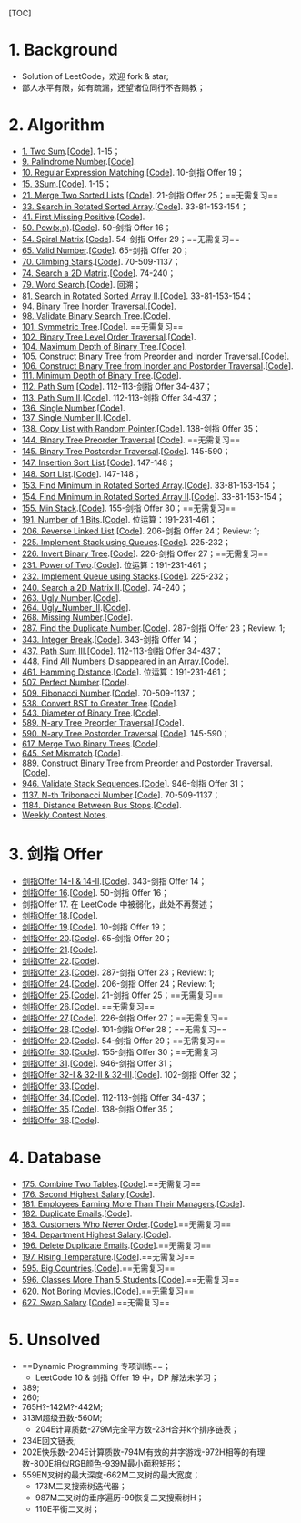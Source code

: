 [TOC]

# 1. Background

- Solution of LeetCode，欢迎 fork & star;
- 鄙人水平有限，如有疏漏，还望诸位同行不吝赐教；

# 2. Algorithm

- [1. Two Sum](./Algorithms/1.Two_Sum/note.md).[[Code](./Algorithms/1.Two_Sum/Solution.java)]. 1-15；
- [9. Palindrome Number](./Algorithms/9.Palindrome_Number/note.md).[[Code](./Algorithms/9.Palindrome_Number/Solution.java)].
- [10. Regular Expression Matching](./Algorithms/10.Regular_Expression_Matching/note.md).[[Code](./Algorithms/10.Regular_Expression_Matching/Solution.java)]. 10-剑指 Offer 19；
- [15. 3Sum](./Algorithms/15.3Sum/note.md).[[Code](./Algorithms/15.3Sum/Solution.java)]. 1-15；
- [21. Merge Two Sorted Lists](./Algorithms/21.Merge_Two_Sorted_Lists/note.md).[[Code](./Algorithms/21.Merge_Two_Sorted_Lists/Solution.java)]. 21-剑指 Offer 25；==无需复习==
- [33. Search in Rotated Sorted Array](./Algorithms/33.Search_in_Rotated_Sorted_Array/note.md).[[Code](./Algorithms/33.Search_in_Rotated_Sorted_Array/Solution.java)]. 33-81-153-154；
- [41. First Missing Positive](./Algorithms/41.First_Missing_Positive/note.md).[[Code](./Algorithms/41.First_Missing_Positive/Solution.java)].
- [50. Pow(x,n)](./Algorithms/50.Pow(x,n)/note.md).[[Code](./Algorithms/50.Pow(x,n)/Solution.java)]. 50-剑指 Offer 16；
- [54. Spiral Matrix](./Algorithms/54.Spiral_Matrix/note.md).[[Code](./Algorithms/54.Spiral_Matrix/Solution.java)]. 54-剑指 Offer 29；==无需复习==
- [65. Valid Number](./Algorithms/65.Valid_Number/note.md).[[Code](./Algorithms/65.Valid_Number/Solution.java)]. 65-剑指 Offer 20；
- [70. Climbing Stairs](./Algorithms/70.Climbing_Stairs/note.md).[[Code](./Algorithms/70.Climbing_Stairs/Solution.java)]. 70-509-1137；
- [74. Search a 2D Matrix](./Algorithms/74.Search_a_2D_Matrix/note.md).[[Code](./Algorithms/74.Search_a_2D_Matrix/Solution.java)]. 74-240；
- [79. Word Search](./Algorithms/79.Word_Search/note.md).[[Code](./Algorithms/79.Word_Search/Solution.java)]. 回溯；
- [81. Search in Rotated Sorted Array II](./Algorithms/81.Search_in_Rotated_Sorted_Array_II/note.md).[[Code](./Algorithms/81.Search_in_Rotated_Sorted_Array_II/Solution.java)]. 33-81-153-154；
- [94. Binary Tree Inorder Traversal](./Algorithms/94.Binary_Tree_Inorder_Traversal/note.md).[[Code](./Algorithms/94.Binary_Tree_Inorder_Traversal/Solution.java)].
- [98. Validate Binary Search Tree](./Algorithms/98.Validate_Binary_Search_Tree/note.md).[[Code](./Algorithms/98.Validate_Binary_Search_Tree/Solution.java)].
- [101. Symmetric Tree](./Algorithms/101.Symmetric_Tree/note.md).[[Code](./Algorithms/101.Symmetric_Tree/Solution.java)]. ==无需复习==
- [102. Binary Tree Level Order Traversal](./Algorithms/102.Binary_Tree_Level_Order_Traversal/note.md).[[Code](./Algorithms/102.Binary_Tree_Level_Order_Traversal/Solution.java)].
- [104. Maximum Depth of Binary Tree](./Algorithms/104.Maximum_Depth_of_Binary_Tree/note.md).[[Code](./Algorithms/104.Maximum_Depth_of_Binary_Tree/Solution.java)].
- [105. Construct Binary Tree from Preorder and Inorder Traversal](./Algorithms/105.Construct_Binary_Tree_from_Preorder_and_Inorder_Traversal/note.md).[[Code](./Algorithms/105.Construct_Binary_Tree_from_Preorder_and_Inorder_Traversal/Solution.java)].
- [106. Construct Binary Tree from Inorder and Postorder Traversal](./Algorithms/106.Construct_Binary_Tree_from_Inorder_and_Postorder_Traversal/note.md).[[Code](./Algorithms/106.Construct_Binary_Tree_from_Inorder_and_Postorder_Traversal/Solution.java)].
- [111. Minimum Depth of Binary Tree](./Algorithms/111.Minimum_Depth_of_Binary_Tree/note.md).[[Code](./Algorithms/111.Minimum_Depth_of_Binary_Tree/Solution.java)].
- [112. Path Sum](./Algorithms/112.Path_Sum/note.md).[[Code](./Algorithms/112.Path_Sum/Solution.java)]. 112-113-剑指 Offer 34-437；
- [113. Path Sum II](./Algorithms/113.Path_Sum_II/note.md).[[Code](./Algorithms/113.Path_Sum_II/Solution.java)]. 112-113-剑指 Offer 34-437；
- [136. Single Number](./Algorithms/136.Single_Number/note.md).[[Code](./Algorithms/136.Single_Number/Solution.java)].
- [137. Single Number II](./Algorithms/137.Single_Number_II/note.md).[[Code](./Algorithms/137.Single_Number_II/Solution.java)].
- [138. Copy List with Random Pointer](./Algorithms/138.Copy_List_with_Random_Pointer/note.md).[[Code](./Algorithms/138.Copy_List_with_Random_Pointer/Solution.java)]. 138-剑指 Offer 35；
- [144. Binary Tree Preorder Traversal](./Algorithms/144.Binary_Tree_Preorder_Traversal/note.md).[[Code](./Algorithms/144.Binary_Tree_Preorder_Traversal/Solution.java)]. ==无需复习==
- [145. Binary Tree Postorder Traversal](./Algorithms/145.Binary_Tree_Postorder_Traversal/note.md).[[Code](./Algorithms/145.Binary_Tree_Postorder_Traversal/Solution.java)]. 145-590；
- [147. Insertion Sort List](./Algorithms/147.Insertion_Sort_List/note.md).[[Code](./Algorithms/147.Insertion_Sort_List/Solution.java)]. 147-148；
- [148. Sort List](./Algorithms/148.Sort_List/note.md).[[Code](./Algorithms/148.Sort_List/Solution.java)]. 147-148；
- [153. Find Minimum in Rotated Sorted Array](./Algorithms/153.Find_Minimum_in_Rotated_Sorted_Array/note.md).[[Code](./Algorithms/153.Find_Minimum_in_Rotated_Sorted_Array/Solution.java)]. 33-81-153-154；
- [154. Find Minimum in Rotated Sorted Array II](./Algorithms/154.Find_Minimum_in_Rotated_Sorted_Array_II/note.md).[[Code](./Algorithms/154.Find_Minimum_in_Rotated_Sorted_Array_II/Solution.java)]. 33-81-153-154；
- [155. Min Stack](./Algorithms/155.Min_Stack/note.md).[[Code](./Algorithms/155.Min_Stack/Solution.java)]. 155-剑指 Offer 30；==无需复习==
- [191. Number of 1 Bits](./Algorithms/191.Number_of_1_Bits/note.md).[[Code](./Algorithms/191.Number_of_1_Bits/Solution.java)]. 位运算：191-231-461；
- [206. Reverse Linked List](./Algorithms/206.Reverse_Linked_List/note.md).[[Code](./Algorithms/206.Reverse_Linked_List/Solution.java)].  206-剑指 Offer 24；Review: 1;
- [225. Implement Stack using Queues](./Algorithms/225.Implement_Stack_using_Queues/note.md).[[Code](./Algorithms/225.Implement_Stack_using_Queues/Solution.java)]. 225-232；
- [226. Invert Binary Tree](./Algorithms/226.Invert_Binary_Tree/note.md).[[Code](./Algorithms/226.Invert_Binary_Tree/Solution.java)]. 226-剑指 Offer 27；==无需复习==
- [231. Power of Two](./Algorithms/231.Power_of_Two/note.md).[[Code](./Algorithms/231.Power_of_Two/Solution.java)]. 位运算：191-231-461；
- [232. Implement Queue using Stacks](./Algorithms/232.Implement_Queue_using_Stacks/note.md).[[Code](./Algorithms/232.Implement_Queue_using_Stacks/Solution.java)]. 225-232；
- [240. Search a 2D Matrix II](./Algorithms/240.Search_a_2D_Matrix_II/note.md).[[Code](./Algorithms/240.Search_a_2D_Matrix_II/Solution.java)]. 74-240；
- [263. Ugly Number](./Algorithms/263.Ugly_Number/note.md).[[Code](./Algorithms/263.Ugly_Number/Solution.java)].
- [264. Ugly_Number_II](./Algorithms/264.Ugly_Number_II/note.md).[[Code](./Algorithms/264.Ugly_Number_II/Solution.java)].
- [268. Missing Number](./Algorithms/268.Missing_Number/note.md).[[Code](./Algorithms/268.Missing_Number/Solution.java)].
- [287. Find the Duplicate Number](./Algorithms/287.Find_the_Duplicate_Number/note.md).[[Code](./Algorithms/287.Find_the_Duplicate_Number/Solution.java)]. 287-剑指 Offer 23；Review: 1;
- [343. Integer Break](./Algorithms/343.Integer_Break/note.md).[[Code](./Algorithms/343.Integer_Break/Solution.java)]. 343-剑指 Offer 14；
- [437. Path Sum III](./Algorithms/437.Path_Sum_III/note.md).[[Code](./Algorithms/437.Path_Sum_III/Solution.java)]. 112-113-剑指 Offer 34-437；
- [448. Find All Numbers Disappeared in an Array](./Algorithms/448.Find_All_Numbers_Disappeared_in_an_Array/note.md).[[Code](./Algorithms/448.Find_All_Numbers_Disappeared_in_an_Array/Solution.java)].
- [461. Hamming Distance](./Algorithms/461.Hamming_Distance/note.md).[[Code](./Algorithms/461.Hamming_Distance/Solution.java)]. 位运算：191-231-461；
- [507. Perfect Number](./Algorithms/507.Perfect_Number/note.md).[[Code](./Algorithms/507.Perfect_Number/Solution.java)].
- [509. Fibonacci Number](./Algorithms/509.Fibonacci_Number/note.md).[[Code](./Algorithms/509.Fibonacci_Number/Solution.java)]. 70-509-1137；
- [538. Convert BST to Greater Tree](./Algorithms/538.Convert_BST_to_Greater_Tree/note.md).[[Code](./Algorithms/538.Convert_BST_to_Greater_Tree/Solution.java)].
- [543. Diameter of Binary Tree](./Algorithms/543.Diameter_of_Binary_Tree/note.md).[[Code](./Algorithms/543.Diameter_of_Binary_Tree/Solution.java)].
- [589. N-ary Tree Preorder Traversal](./Algorithms/589.N-ary_Tree_Preorder_Traversal/note.md).[[Code](./Algorithms/589.N-ary_Tree_Preorder_Traversal/Solution.java)].
- [590. N-ary Tree Postorder Traversal](./Algorithms/590.N-ary_Tree_Postorder_Traversal/note.md).[[Code](./Algorithms/590.N-ary_Tree_Postorder_Traversal/Solution.java)]. 145-590；
- [617. Merge Two Binary Trees](./Algorithms/617.Merge_Two_Binary_Trees/note.md).[[Code](./Algorithms/617.Merge_Two_Binary_Trees/Solution.java)].
- [645. Set Mismatch](./Algorithms/645.Set_Mismatch/note.md).[[Code](./Algorithms/645.Set_Mismatch/Solution.java)].
- [889. Construct Binary Tree from Preorder and Postorder Traversal](./Algorithms/889.Construct_Binary_Tree_from_Preorder_and_Postorder_Traversal/note.md).[[Code](./Algorithms/889.Construct_Binary_Tree_from_Preorder_and_Postorder_Traversal/Solution.java)].
- [946. Validate Stack Sequences](./Algorithms/946.Validate_Stack_Sequences/note.md).[[Code](./Algorithms/946.Validate_Stack_Sequences/Solution.java)]. 946-剑指 Offer 31；
- [1137. N-th Tribonacci Number](./Algorithms/1137.N-th_Tribonacci_Number/note.md).[[Code](./Algorithms/1137.N-th_Tribonacci_Number/Solution.java)]. 70-509-1137；
- [1184. Distance Between Bus Stops](./Algorithms/1184.Distance_Between_Bus_Stops/note.md).[[Code](./Algorithms/1184.Distance_Between_Bus_Stops/Solution.java)].
- [Weekly Contest Notes](./Algorithms/Weekly_Contest/note.md).

# 3. 剑指 Offer

- [剑指Offer 14-I & 14-II](./Algorithms/Offer14/note.md).[[Code](./Algorithms/Offer14/Solution.java)]. 343-剑指 Offer 14；
- [剑指Offer 16](./Algorithms/Offer16/note.md).[[Code](./Algorithms/Offer16/Solution.java)]. 50-剑指 Offer 16；
- 剑指Offer 17. 在 LeetCode 中被弱化，此处不再赘述；
- [剑指Offer 18](./Algorithms/Offer18/note.md).[[Code](./Algorithms/Offer18/Solution.java)].
- [剑指Offer 19](./Algorithms/Offer19/note.md).[[Code](./Algorithms/Offer19/Solution.java)]. 10-剑指 Offer 19；
- [剑指Offer 20](./Algorithms/Offer20/note.md).[[Code](./Algorithms/Offer20/Solution.java)]. 65-剑指 Offer 20；
- [剑指Offer 21](./Algorithms/Offer21/note.md).[[Code](./Algorithms/Offer21/Solution.java)]. 
- [剑指Offer 22](./Algorithms/Offer22/note.md).[[Code](./Algorithms/Offer22/Solution.java)]. 
- [剑指Offer 23](./Algorithms/Offer23/note.md).[[Code](./Algorithms/Offer23/Solution.java)]. 287-剑指 Offer 23；Review: 1;
- [剑指Offer 24](./Algorithms/Offer24/note.md).[[Code](./Algorithms/Offer24/Solution.java)]. 206-剑指 Offer 24；Review: 1;
- [剑指Offer 25](./Algorithms/Offer25/note.md).[[Code](./Algorithms/Offer25/Solution.java)]. 21-剑指 Offer 25；==无需复习==
- [剑指Offer 26](./Algorithms/Offer26/note.md).[[Code](./Algorithms/Offer26/Solution.java)]. ==无需复习==
- [剑指Offer 27](./Algorithms/Offer27/note.md).[[Code](./Algorithms/Offer27/Solution.java)]. 226-剑指 Offer 27；==无需复习==
- [剑指Offer 28](./Algorithms/Offer28/note.md).[[Code](./Algorithms/Offer28/Solution.java)]. 101-剑指 Offer 28；==无需复习==
- [剑指Offer 29](./Algorithms/Offer29/note.md).[[Code](./Algorithms/Offer29/Solution.java)]. 54-剑指 Offer 29；==无需复习==
- [剑指Offer 30](./Algorithms/Offer30/note.md).[[Code](./Algorithms/Offer30/Solution.java)]. 155-剑指 Offer 30；==无需复习
- [剑指Offer 31](./Algorithms/Offer31/note.md).[[Code](./Algorithms/Offer31/Solution.java)]. 946-剑指 Offer 31；
- [剑指Offer 32-I & 32-II & 32-III](./Algorithms/Offer32/note.md).[[Code](./Algorithms/Offer32/Solution.java)]. 102-剑指 Offer 32；
- [剑指Offer 33](./Algorithms/Offer33/note.md).[[Code](./Algorithms/Offer33/Solution.java)]. 
- [剑指Offer 34](./Algorithms/Offer34/note.md).[[Code](./Algorithms/Offer33/Solution.java)]. 112-113-剑指 Offer 34-437；
- [剑指Offer 35](./Algorithms/Offer35/note.md).[[Code](./Algorithms/Offer35/Solution.java)].  138-剑指 Offer 35；
- [剑指Offer 36](./Algorithms/Offer36/note.md).[[Code](./Algorithms/Offer36/Solution.java)].

# 4. Database

- [175. Combine Two Tables](./Algorithms/175.Combine_Two_Tables/note.md).[[Code](./Algorithms/175.Combine_Two_Tables/Solution.sql)].==无需复习==
- [176. Second Highest Salary](./Algorithms/176.Second_Highest_Salary/note.md).[[Code](./Algorithms/176.Second_Highest_Salary/Solution.sql)].
- [181. Employees Earning More Than Their Managers](./Algorithms/181.Employees_Earning_More_Than_Their_Managers/note.md).[[Code](./Algorithms/181.Employees_Earning_More_Than_Their_Managers/Solution.sql)].
- [182. Duplicate Emails](./Algorithms/182.Duplicate_Emails/note.md).[[Code](./Algorithms/182.Duplicate_Emails/Solution.sql)].
- [183. Customers Who Never Order](./Algorithms/183.Customers_Who_Never_Order/note.md).[[Code](./Algorithms/183.Customers_Who_Never_Order/Solution.sql)].==无需复习==
- [184. Department Highest Salary](./Algorithms/184.Department_Highest_Salary/note.md).[[Code](./Algorithms/184.Department_Highest_Salary/Solution.sql)].
- [196. Delete Duplicate Emails](./Algorithms/196.Delete_Duplicate_Emails/note.md).[[Code](./Algorithms/196.Delete_Duplicate_Emails/Solution.sql)].==无需复习==
- [197. Rising Temperature](./Algorithms/197.Rising_Temperature/note.md).[[Code](./Algorithms/197.Rising_Temperature/Solution.sql)].==无需复习==
- [595. Big Countries](./Algorithms/595.Big_Countries/note.md).[[Code](./Algorithms/595.Big_Countries/Solution.sql)].==无需复习==
- [596. Classes More Than 5 Students](./Algorithms/596.Classes_More_Than_5_Students/note.md).[[Code](./Algorithms/596.Classes_More_Than_5_Students/Solution.sql)].==无需复习==
- [620. Not Boring Movies](./Algorithms/620.Not_Boring_Movies/note.md).[[Code](./Algorithms/620.Not_Boring_Movies/Solution.sql)].==无需复习==
- [627. Swap Salary](./Algorithms/627.Swap_Salary/note.md).[[Code](./Algorithms/627.Swap_Salary/Solution.sql)].==无需复习==

# 5. Unsolved

- ==Dynamic Programming 专项训练==；
  - LeetCode 10 & 剑指 Offer 19 中，DP 解法未学习；
- 389;
- 260;
- 765H?-142M?-442M;
- 313M超级丑数-560M;
  - 204E计算质数-279M完全平方数-23H合并k个排序链表；
- 234E回文链表;
- 202E快乐数-204E计算质数-794M有效的井字游戏-972H相等的有理数-800E相似RGB颜色-939M最小面积矩形；
- 559EN叉树的最大深度-662M二叉树的最大宽度；
  - 173M二叉搜索树迭代器；
  - 987M二叉树的垂序遍历-99恢复二叉搜索树H；
  - 110E平衡二叉树；